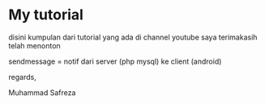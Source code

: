 # My tutorial

disini kumpulan dari tutorial yang ada di channel youtube saya
terimakasih telah menonton

sendmessage = notif dari server (php mysql) ke client (android)


regards,

Muhammad Safreza
